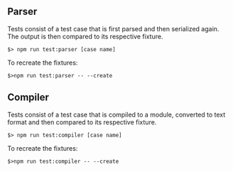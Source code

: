 Parser
------

Tests consist of a test case that is first parsed and then serialized again. The output is then compared to its respective fixture.

```
$> npm run test:parser [case name]
```

To recreate the fixtures:

```
$>npm run test:parser -- --create
```

Compiler
--------

Tests consist of a test case that is compiled to a module, converted to text format and then compared to its respective fixture.

```
$> npm run test:compiler [case name]
```

To recreate the fixtures:

```
$>npm run test:compiler -- --create
```
